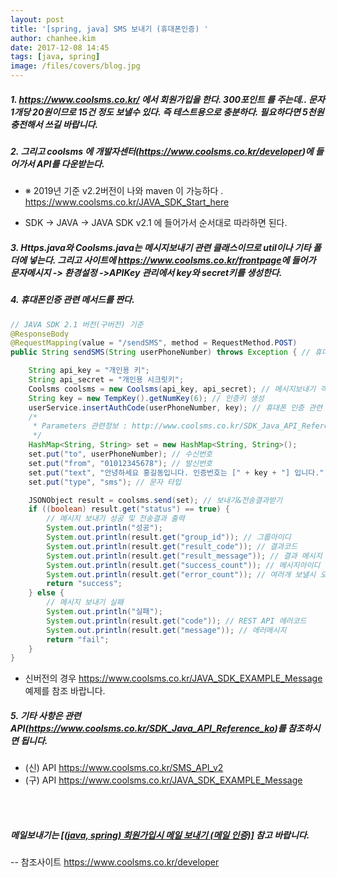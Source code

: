 ```yaml
---
layout: post
title: '[spring, java] SMS 보내기 (휴대폰인증) '
author: chanhee.kim
date: 2017-12-08 14:45
tags: [java, spring]
image: /files/covers/blog.jpg
---
```


##### 1. https://www.coolsms.co.kr/ 에서 회원가입을 한다. 300포인트 를 주는데.. 문자 1개당 20원이므로 15건 정도 보낼수 있다. 즉 테스트용으로 충분하다. 필요하다면 5천원 충전해서 쓰길 바랍니다.

##### 2. 그리고 coolsms 에 개발자센터(https://www.coolsms.co.kr/developer)에 들어가서 API를 다운받는다.
 - ※ 2019년 기준 v2.2버전이 나와 maven 이 가능하다 . <a href="https://www.coolsms.co.kr/JAVA_SDK_Start_here" target="_blank">https://www.coolsms.co.kr/JAVA_SDK_Start_here</a>

 - SDK  ->  JAVA  ->  JAVA SDK v2.1 에 들어가서 순서대로 따라하면 된다.

##### 3. Https.java와 Coolsms.java는 메시지보내기 관련 클래스이므로 util이나 기타 폴더에 넣는다. 그리고 사이트에  <a href="https://www.coolsms.co.kr/frontpage" target="_blank">https://www.coolsms.co.kr/frontpage</a>​에 들어가 문자메시지 -> 환경설정 ->APIKey 관리에서 key와 secret키를 생성한다.

##### 4. 휴대폰인증 관련 메서드를 짠다.

``` java
// JAVA SDK 2.1 버전(구버전) 기준
@ResponseBody
@RequestMapping(value = "/sendSMS", method = RequestMethod.POST)
public String sendSMS(String userPhoneNumber) throws Exception { // 휴대폰 문자보내기

	String api_key = "개인용 키";
	String api_secret = "개인용 시크릿키";
	Coolsms coolsms = new Coolsms(api_key, api_secret); // 메시지보내기 객체 생성
	String key = new TempKey().getNumKey(6); // 인증키 생성
	userService.insertAuthCode(userPhoneNumber, key); // 휴대폰 인증 관련 서비스
	/*
	 * Parameters 관련정보 : http://www.coolsms.co.kr/SDK_Java_API_Reference_ko#toc-0
	 */
	HashMap<String, String> set = new HashMap<String, String>();
	set.put("to", userPhoneNumber); // 수신번호
	set.put("from", "01012345678"); // 발신번호
	set.put("text", "안녕하세요 홍길동입니다. 인증번호는 [" + key + "] 입니다."); // 문자내용
	set.put("type", "sms"); // 문자 타입

	JSONObject result = coolsms.send(set); // 보내기&전송결과받기
	if ((boolean) result.get("status") == true) {
		// 메시지 보내기 성공 및 전송결과 출력
		System.out.println("성공");
		System.out.println(result.get("group_id")); // 그룹아이디
		System.out.println(result.get("result_code")); // 결과코드
		System.out.println(result.get("result_message")); // 결과 메시지
		System.out.println(result.get("success_count")); // 메시지아이디
		System.out.println(result.get("error_count")); // 여러개 보낼시 오류난 메시지 수
		return "success";
	} else {
		// 메시지 보내기 실패
		System.out.println("실패");
		System.out.println(result.get("code")); // REST API 에러코드
		System.out.println(result.get("message")); // 에러메시지
		return "fail";
	}
}
```

- 신버전의 경우 <a href="https://www.coolsms.co.kr/JAVA_SDK_EXAMPLE_Message" target="_blank">https://www.coolsms.co.kr/JAVA_SDK_EXAMPLE_Message</a> 예제를 참조 바랍니다.

##### 5. 기타 사항은 관련 API(https://www.coolsms.co.kr/SDK_Java_API_Reference_ko)를 참조하시면 됩니다.

- (신) API <a href="https://www.coolsms.co.kr/SMS_API_v2" target="_blank">https://www.coolsms.co.kr/SMS_API_v2</a>
- (구) API <a href="https://www.coolsms.co.kr/JAVA_SDK_EXAMPLE_Message" target="_blank">https://www.coolsms.co.kr/JAVA_SDK_EXAMPLE_Message</a>

<br>
<br>

##### 메일보내기는 <a href="https://beam307.github.io/2017/11/27/mailsend/" target="_blank">[(java, spring) 회원가입시 메일 보내기 (메일 인증)]</a> 참고 바랍니다.

--
참조사이트
 <a href="https://www.coolsms.co.kr/developer" target="_blank">https://www.coolsms.co.kr/developer</a>
